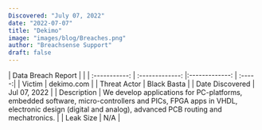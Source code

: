 ```yaml
---
Discovered: "July 07, 2022"
date: "2022-07-07"
title: "Dekimo"
image: "images/blog/Breaches.png"
author: "Breachsense Support"
draft: false
---
```


| Data Breach Report           |              | 
| :-----------: | :-------------:     |:-------------:    | :-----:|
| Victim      | dekimo.com      | 
| Threat Actor      |  Black Basta     | 
| Date Discovered      | Jul 07, 2022      | 
| Description      | We develop applications for PC-platforms, embedded software, micro-controllers and PICs, FPGA apps in VHDL, electronic design (digital and analog), advanced PCB routing and mechatronics.      | 
| Leak Size      | N/A      | 

